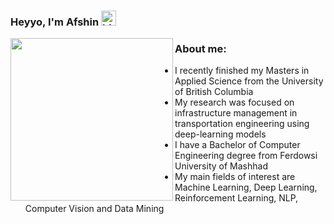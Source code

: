 ### Heyyo, I'm Afshin <img src='https://meritt-gifs.s3.us-west-1.amazonaws.com/giphy/giphy-earth-fire.gif' width = 24px alt="hi">

<!-- Taken from https://www.reddit.com/r/Doom/comments/jirzpg/i_made_doom_guy_pixel_art/ -->
<img align="left" src="https://user-images.githubusercontent.com/39590208/132950228-6cba1100-33db-45ec-911b-91c39800ba28.png" height="260px">


### About me: 
<!-- <img align="left" src="https://https://i.redd.it/mds31m44jjv51.png" height="120px"> -->
- I recently finished my Masters in Applied Science from the University of British Columbia
- My research was focused on infrastructure management in transportation engineering using deep-learning models
- I have a Bachelor of Computer Engineering degree from Ferdowsi University of Mashhad
- My main fields of interest are Machine Learning, Deep Learning, Reinforcement Learning, NLP, Computer Vision and Data Mining


